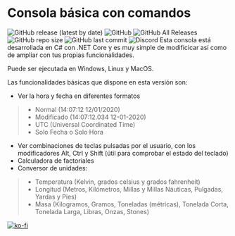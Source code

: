 # Consola básica con comandos
![GitHub release (latest by date)](https://img.shields.io/github/v/release/ZegameusCompanyNetwork/Zetaur?style=plastic)
![GitHub](https://img.shields.io/github/license/ZegameusCompanyNetwork/Zetaur?style=plastic)
![GitHub All Releases](https://img.shields.io/github/downloads/ZegameusCompanyNetwork/Zetaur/total?style=plastic)
![GitHub repo size](https://img.shields.io/github/repo-size/ZegameusCompanyNetwork/Zetaur?style=plastic)
![GitHub last commit](https://img.shields.io/github/last-commit/ZegameusCompanyNetwork/Zetaur?style=plastic)
![Discord](https://img.shields.io/discord/306070603469815808?style=plastic)
Esta consola está desarrollada en C# con .NET Core y es muy simple de modificicar así como de ampliar con tus propias funcionalidades.

Puede ser ejecutada en Windows, Linux y MacOS.

Las funcionalidades básicas que dispone en esta versión son:
- Ver la hora y fecha en diferentes formatos
> - Normal (14:07:12 12/01/2020)
> - Modificado (14:07:12.034 12-01-2020)
> - UTC (Universal Coordinated Time)
> - Solo Fecha o Solo Hora
- Ver combinaciones de teclas pulsadas por el usuario, con los modificadores Alt, Ctrl y Shift (útil para comprobar el estado del teclado)
- Calculadora de factoriales
- Conversor de unidades:
> - Temperatura (Kelvin, grados celsius y grados fahrenheit)
> - Longitud (Metros, Kilómetros, Millas y Millas Náuticas, Pulgadas, Yardas y Pies)
> - Masa (Kilogramos, Gramos, Toneladas (métricas), Tonelada Corta, Tonelada Larga, Libras, Onzas, Stones)

[![ko-fi](https://www.ko-fi.com/img/githubbutton_sm.svg)](https://ko-fi.com/Q5Q210SP8)
